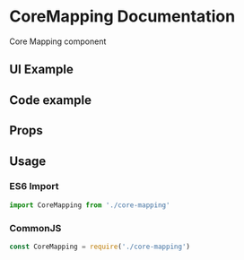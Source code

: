 # CoreMapping Documentation

Core Mapping component

## UI Example

<!-- STORY -->

## Code example

<!-- SOURCE -->

## Props

<!-- PROPS -->

## Usage

### ES6 Import
```js
import CoreMapping from './core-mapping'
```

### CommonJS

```js
const CoreMapping = require('./core-mapping')